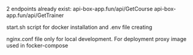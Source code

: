2 endpoints already exist: api-box-app.fun/api/GetCourse api-box-app.fun/api/GetTrainer

start.sh script for docker installation and .env file creating

nginx.conf file only for local development. For deployment proxy image used in focker-compose

